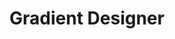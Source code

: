 ---
layout: post.njk
title: "Gradient Designer"
summary: "This is quite possibly the best gradient editor I've ever seen. It lets you create multiple layered gradients using a GUI."
thumb: "https://gra.dient.art/favicon.png"
links:
  - website: "https://go.raybo.org/4zda"
category: shorts
tags:
- external
---